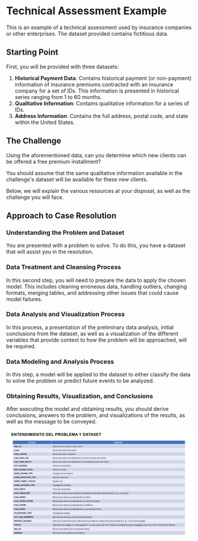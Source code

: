 # Technical Assessment Example

This is an example of a technical assessment used by insurance companies or other enterprises. The dataset provided contains fictitious data.

## Starting Point

First, you will be provided with three datasets:

1. **Historical Payment Data**: Contains historical payment (or non-payment) information of insurance premiums contracted with an insurance company for a set of IDs. This information is presented in historical series ranging from 1 to 60 months.
2. **Qualitative Information**: Contains qualitative information for a series of IDs.
3. **Address Information**: Contains the full address, postal code, and state within the United States.

## The Challenge

Using the aforementioned data, can you determine which new clients can be offered a free premium installment?

You should assume that the same qualitative information available in the challenge's dataset will be available for these new clients.

Below, we will explain the various resources at your disposal, as well as the challenge you will face.

## Approach to Case Resolution

### Understanding the Problem and Dataset
You are presented with a problem to solve. To do this, you have a dataset that will assist you in the resolution.

### Data Treatment and Cleansing Process
In this second step, you will need to prepare the data to apply the chosen model. This includes cleaning erroneous data, handling outliers, changing formats, merging tables, and addressing other issues that could cause model failures.

### Data Analysis and Visualization Process
In this process, a presentation of the preliminary data analysis, initial conclusions from the dataset, as well as a visualization of the different variables that provide context to how the problem will be approached, will be required.

### Data Modeling and Analysis Process
In this step, a model will be applied to the dataset to either classify the data to solve the problem or predict future events to be analyzed.

### Obtaining Results, Visualization, and Conclusions
After executing the model and obtaining results, you should derive conclusions, answers to the problem, and visualizations of the results, as well as the message to be conveyed.

![PruebaTecnica.png](https://github.com/Pedrmig/Prueba-Tecnica/blob/main/PruebaTecnica.png)

